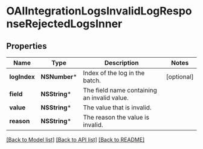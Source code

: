 # OAIIntegrationLogsInvalidLogResponseRejectedLogsInner

## Properties
Name | Type | Description | Notes
------------ | ------------- | ------------- | -------------
**logIndex** | **NSNumber*** | Index of the log in the batch. | [optional] 
**field** | **NSString*** | The field name containing an invalid value. | 
**value** | **NSString*** | The value that is invalid. | 
**reason** | **NSString*** | The reason the value is invalid. | 

[[Back to Model list]](../README.md#documentation-for-models) [[Back to API list]](../README.md#documentation-for-api-endpoints) [[Back to README]](../README.md)


